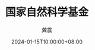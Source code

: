 ---
title: "国家自然科学基金"
date: 2024-01-15T10:00:00+08:00
author: "龚震"
categories: ["科研", "热物理"]
tags: ["热辐射", "微纳尺度", "计算模拟"]
draft: false
summary: "文章摘要内容"
---